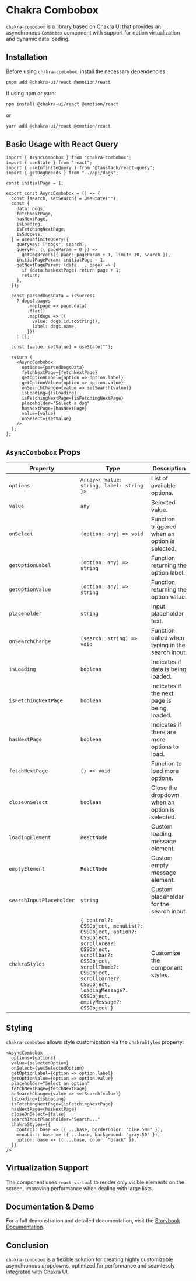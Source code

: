 # Chakra Combobox

`chakra-combobox` is a library based on Chakra UI that provides an asynchronous `Combobox` component with support for option virtualization and dynamic data loading.

## Installation

Before using `chakra-combobox`, install the necessary dependencies:

```sh
pnpm add @chakra-ui/react @emotion/react
```

If using npm or yarn:

```sh
npm install @chakra-ui/react @emotion/react
```

or

```sh
yarn add @chakra-ui/react @emotion/react
```

## Basic Usage with React Query

```tsx
import { AsyncCombobox } from "chakra-combobox";
import { useState } from "react";
import { useInfiniteQuery } from "@tanstack/react-query";
import { getDogBreeds } from "../api/dogs";

const initialPage = 1;

export const AsyncCombobox = () => {
  const [search, setSearch] = useState("");
  const {
    data: dogs,
    fetchNextPage,
    hasNextPage,
    isLoading,
    isFetchingNextPage,
    isSuccess,
  } = useInfiniteQuery({
    queryKey: ["dogs", search],
    queryFn: ({ pageParam = 0 }) =>
      getDogBreeds({ page: pageParam + 1, limit: 10, search }),
    initialPageParam: initialPage - 1,
    getNextPageParam: (data, _, page) => {
      if (data.hasNextPage) return page + 1;
      return;
    },
  });

  const parsedDogsData = isSuccess
    ? dogs?.pages
        .map(page => page.data)
        .flat()
        .map(dogs => ({
          value: dogs.id.toString(),
          label: dogs.name,
        }))
    : [];

  const [value, setValue] = useState("");

  return (
    <AsyncCombobox
      options={parsedDogsData}
      fetchNextPage={fetchNextPage}
      getOptionLabel={option => option.label}
      getOptionValue={option => option.value}
      onSearchChange={value => setSearch(value)}
      isLoading={isLoading}
      isFetchingNextPage={isFetchingNextPage}
      placeholder="Select a dog"
      hasNextPage={hasNextPage}
      value={value}
      onSelect={setValue}
    />
  );
};
```

## `AsyncCombobox` Props

| Property             | Type                                      | Description                                      |
| -------------------- | ----------------------------------------- | ------------------------------------------------ |
| `options`                   | `Array<{ value: string, label: string }>` | List of available options.                       |
| `value`                     | `any`                                     | Selected value.                                  |
| `onSelect`                  | `(option: any) => void`                   | Function triggered when an option is selected.   |
| `getOptionLabel`            | `(option: any) => string`                 | Function returning the option label.             |
| `getOptionValue`            | `(option: any) => string`                 | Function returning the option value.             |
| `placeholder`               | `string`                                  | Input placeholder text.                          |
| `onSearchChange`            | `(search: string) => void`                | Function called when typing in the search input. |
| `isLoading`                 | `boolean`                                 | Indicates if data is being loaded.               |
| `isFetchingNextPage`        | `boolean`                                 | Indicates if the next page is being loaded.      |
| `hasNextPage`               | `boolean`                                 | Indicates if there are more options to load.     |
| `fetchNextPage`             | `() => void`                              | Function to load more options.                   |
| `closeOnSelect`             | `boolean`                                 | Close the dropdown when an option is selected.   |
| `loadingElement`            | `ReactNode`                               | Custom loading message element.                  |
| `emptyElement`              | `ReactNode`                               | Custom empty message element.                    |
| `searchInputPlaceholder`    | `string`                                  | Custom placeholder for the search input.         |
| `chakraStyles`              | `{ control?: CSSObject, menuList?: CSSObject, option?: CSSObject, scrollArea?: CSSObject, scrollbar?: CSSObject, scrollThumb?: CSSObject, scrollCorner?: CSSObject, loadingMessage?: CSSObject, emptyMessage?: CSSObject }`                   | Customize the component styles.                  |

## Styling

`chakra-combobox` allows style customization via the `chakraStyles` property:

```tsx
<AsyncCombobox
  options={options}
  value={selectedOption}
  onSelect={setSelectedOption}
  getOptionLabel={option => option.label}
  getOptionValue={option => option.value}
  placeholder="Select an option"
  fetchNextPage={fetchNextPage}
  onSearchChange={value => setSearch(value)}
  isLoading={isLoading}
  isFetchingNextPage={isFetchingNextPage}
  hasNextPage={hasNextPage}
  closeOnSelect={false}
  searchInputPlaceholder="Search..."
  chakraStyles={{
    control: base => ({ ...base, borderColor: "blue.500" }),
    menuList: base => ({ ...base, background: "gray.50" }),
    option: base => ({ ...base, color: "black" }),
  }}
/>
```

## Virtualization Support

The component uses `react-virtual` to render only visible elements on the screen, improving performance when dealing with large lists.

## Documentation & Demo

For a full demonstration and detailed documentation, visit the [Storybook Documentation](https://daniel-dnb.github.io/chakra-combobox).

## Conclusion

`chakra-combobox` is a flexible solution for creating highly customizable asynchronous dropdowns, optimized for performance and seamlessly integrated with Chakra UI.
